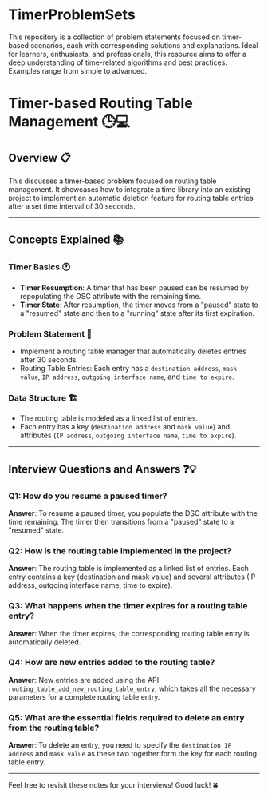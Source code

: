 # TimerProblemSets
This repository is a collection of problem statements focused on timer-based scenarios, each with corresponding solutions and explanations. Ideal for learners, enthusiasts, and professionals, this resource aims to offer a deep understanding of time-related algorithms and best practices. Examples range from simple to advanced.


#  Timer-based Routing Table Management 🕒💻

## Overview 📋
This  discusses a timer-based problem focused on routing table management. It showcases how to integrate a time library into an existing project to implement an automatic deletion feature for routing table entries after a set time interval of 30 seconds.

---

## Concepts Explained 📚

### Timer Basics 🕐
- **Timer Resumption**: A timer that has been paused can be resumed by repopulating the DSC attribute with the remaining time.
- **Timer State**: After resumption, the timer moves from a "paused" state to a "resumed" state and then to a "running" state after its first expiration.


### Problem Statement 📝
- Implement a routing table manager that automatically deletes entries after 30 seconds.
- Routing Table Entries: Each entry has a `destination address`, `mask value`, `IP address`, `outgoing interface name`, and `time to expire`.

### Data Structure 🏗
- The routing table is modeled as a linked list of entries.
- Each entry has a key (`destination address` and `mask value`) and attributes (`IP address`, `outgoing interface name`, `time to expire`).

---

## Interview Questions and Answers ❓💡

### Q1: How do you resume a paused timer?
  **Answer**: To resume a paused timer, you populate the DSC attribute with the time remaining. The timer then transitions from a "paused" state to a "resumed" state.

### Q2: How is the routing table implemented in the project?
  **Answer**: The routing table is implemented as a linked list of entries. Each entry contains a key (destination and mask value) and several attributes (IP address, outgoing interface name, time to expire).

### Q3: What happens when the timer expires for a routing table entry?
  **Answer**: When the timer expires, the corresponding routing table entry is automatically deleted.

### Q4: How are new entries added to the routing table?
  **Answer**: New entries are added using the API `routing_table_add_new_routing_table_entry`, which takes all the necessary parameters for a complete routing table entry.

### Q5: What are the essential fields required to delete an entry from the routing table?
  **Answer**: To delete an entry, you need to specify the `destination IP address` and `mask value` as these two together form the key for each routing table entry.

---

Feel free to revisit these notes for your interviews! Good luck! 🍀
